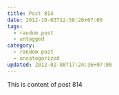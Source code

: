 ```yaml
---
title: Post 814
date: 2012-10-03T12:58:26+07:00
tags:
  - random post
  - untagged
category:
  - random post
  - uncategorized
updated: 2012-02-08T17:24:36+07:00
---
```

This is content of post 814